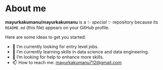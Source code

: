 # About me


**mayurkakumanu/mayurkakumanu** is a ✨ _special_ ✨ repository because its `README.md` (this file) appears on your GitHub profile.

Here are some ideas to get you started:

- 🔭 I’m currently looking for entry level jobs.
- 🌱 I’m currently learning skills in data science and data engineering.
- 🤔 I’m looking for help to enhance more skills.
- 📫 How to reach me: mayurkakumanu712@gmail.com

